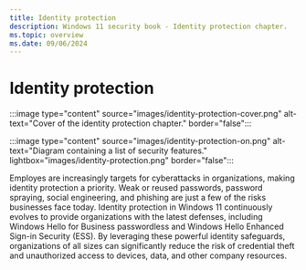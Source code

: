 ```yaml
---
title: Identity protection
description: Windows 11 security book - Identity protection chapter.
ms.topic: overview
ms.date: 09/06/2024
---
```


# Identity protection

:::image type="content" source="images/identity-protection-cover.png" alt-text="Cover of the identity protection chapter." border="false":::

:::image type="content" source="images/identity-protection-on.png" alt-text="Diagram containing a list of security features." lightbox="images/identity-protection.png" border="false":::

Employes are increasingly targets for cyberattacks in organizations, making identity protection a priority. Weak or reused passwords, password spraying, social engineering, and phishing are just a few of the risks businesses face today. Identity protection in Windows 11 continuously evolves to provide organizations with the latest defenses, including Windows Hello for Business passwordless and Windows Hello Enhanced Sign-in Security (ESS). By leveraging these powerful identity safeguards, organizations of all sizes can significantly reduce the risk of credential theft and unauthorized access to devices, data, and other company resources.
